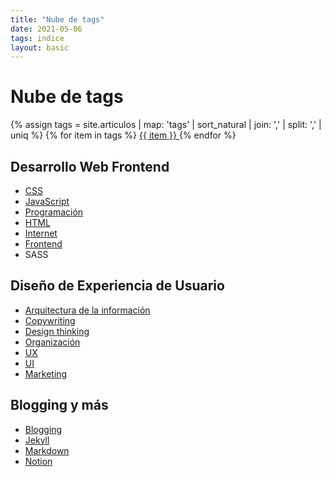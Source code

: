 ```yaml
---
title: "Nube de tags"
date: 2021-05-06
tags: indice
layout: basic
---
```


# Nube de tags

<p class="tag-cloud">
{% assign tags =  site.articulos | map: 'tags' | sort_natural | join: ','  | split: ',' | uniq %}
{% for item in tags %}
  <a href="/blog-de-bolsillo/tag/{{ item }}">
    <span class="tag-highligher">
      <span class="tag-cuadro">{{ item }}</span>
    </span>
  </a>
{% endfor %}
</p>

## Desarrollo Web Frontend
- [CSS](00/css)
- [JavaScript](00/javascript)
- [Programación](00/programacion)
- [HTML](00/html)
- [Internet](00/internet)
- [Frontend](00/frontend)
- SASS

## Diseño de Experiencia de Usuario
- [Arquitectura de la información](00/arquitectura-informacion)
- [Copywriting](00/copywriting)
- [Design thinking](00/design-thinking)
- [Organización](00/organizacion)
- [UX](00/ux)
- [UI](00/ui)
- [Marketing](00/marketing)

## Blogging y más
- [Blogging](00/blog)
- [Jekyll](00/jekyll)
- [Markdown](00/markdown)
- [Notion](00/notion)
